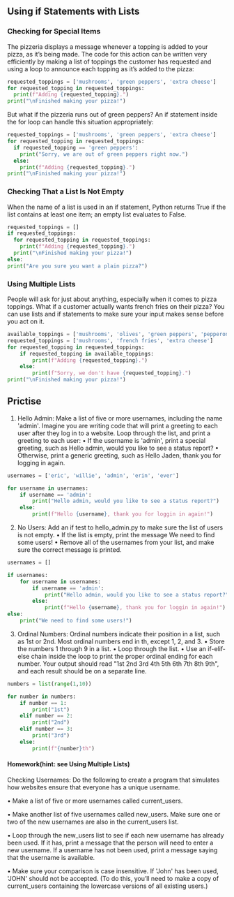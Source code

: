 ## Using if Statements with Lists

### Checking for Special Items
The pizzeria displays a message
whenever a topping is added to your pizza, as it’s being made. The code for
this action can be written very efficiently by making a list of toppings the
customer has requested and using a loop to announce each topping as it’s
added to the pizza:

```py
requested_toppings = ['mushrooms', 'green peppers', 'extra cheese']
for requested_topping in requested_toppings:
  print(f"Adding {requested_topping}.")
print("\nFinished making your pizza!")
```

But what if the pizzeria runs out of green peppers? An if statement
inside the for loop can handle this situation appropriately:

```py
requested_toppings = ['mushrooms', 'green peppers', 'extra cheese']
for requested_topping in requested_toppings:
  if requested_topping == 'green peppers':
    print("Sorry, we are out of green peppers right now.")
  else:
    print(f"Adding {requested_topping}.")
print("\nFinished making your pizza!")
```

### Checking That a List Is Not Empty

When the name of a list is used in an if statement, Python returns True if the list contains at least one item; an empty list evaluates to False. 

```py
requested_toppings = []
if requested_toppings:
  for requested_topping in requested_toppings:
    print(f"Adding {requested_topping}.")
  print("\nFinished making your pizza!")
else:
print("Are you sure you want a plain pizza?")
```

### Using Multiple Lists

People will ask for just about anything, especially when it comes to pizza toppings. What if a customer actually wants french fries on their pizza? You can use lists and if statements to make sure your input makes sense before you act on it.

```py
available_toppings = ['mushrooms', 'olives', 'green peppers', 'pepperoni', 'pineapple', 'extra cheese']
requested_toppings = ['mushrooms', 'french fries', 'extra cheese']
for requested_topping in requested_toppings:
    if requested_topping in available_toppings:
        print(f"Adding {requested_topping}.")
    else:
        print(f"Sorry, we don't have {requested_topping}.")
print("\nFinished making your pizza!")
```

## Prictise
1. Hello Admin: Make a list of five or more usernames, including the name 'admin'. Imagine you are writing code that will print a greeting to each user after they log in to a website. Loop through the list, and print a greeting to each user:
•	 If the username is 'admin', print a special greeting, such as Hello admin,
would you like to see a status report?
•	 Otherwise, print a generic greeting, such as Hello Jaden, thank you for
logging in again.

```py
usernames = ['eric', 'willie', 'admin', 'erin', 'ever']

for username in usernames:
    if username == 'admin':
        print("Hello admin, would you like to see a status report?")
    else:
        print(f"Hello {username}, thank you for loggin in again!")
```

2. No Users: Add an if test to hello_admin.py to make sure the list of users is not empty.
•	 If the list is empty, print the message We need to find some users!
•	 Remove all of the usernames from your list, and make sure the correct message is printed.

```py
usernames = []

if usernames:
    for username in usernames:
        if username == 'admin':
            print("Hello admin, would you like to see a status report?")
        else:
            print(f"Hello {username}, thank you for loggin in again!")
else:
    print("We need to find some users!")
```

3. Ordinal Numbers: Ordinal numbers indicate their position in a list, such as 1st or 2nd. Most ordinal numbers end in th, except 1, 2, and 3.
•	 Store the numbers 1 through 9 in a list.
•	 Loop through the list.
•	 Use an if-elif-else chain inside the loop to print the proper ordinal ending for each number. Your output should read "1st 2nd 3rd 4th 5th 6th 7th 8th 9th", and each result should be on a separate line.

```py
numbers = list(range(1,10))

for number in numbers:
    if number == 1:
        print("1st")
    elif number == 2:
        print("2nd")
    elif number == 3:
        print("3rd")
    else:
        print(f"{number}th")
```

#### Homework(hint: see Using Multiple Lists)

Checking Usernames: Do the following to create a program that simulates how websites ensure that everyone has a unique username.

• Make a list of five or more usernames called current_users.

• Make another list of five usernames called new_users. Make sure one or two of the new usernames are also in the current_users list.

• Loop through the new_users list to see if each new username has already been used. If it has, print a message that the person will need to enter a new username. If a username has not been used, print a message saying that the username is available.

• Make sure your comparison is case insensitive. If 'John' has been used, 'JOHN' should not be accepted. (To do this, you’ll need to make a copy of current_users containing the lowercase versions of all existing users.)
